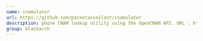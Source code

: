 ```yaml
---
name: cnamulator
url: https://github.com/packetassailant/cnamulator
description: phone CNAM lookup utility using the OpenCNAM API. URL : https://github.com/packetassailant/cnamulator Groups : blackarch blackarch-mobile blackarch-recon
group: blackarch
---
```

